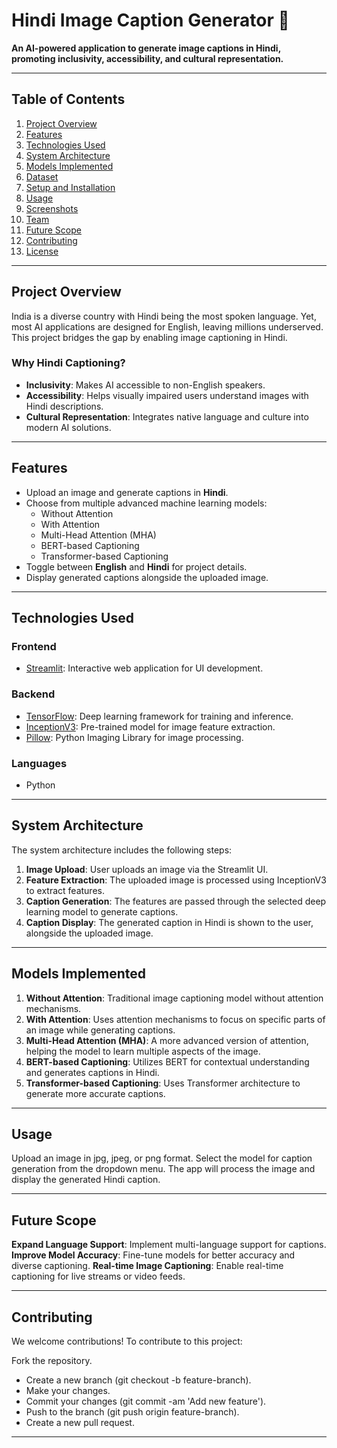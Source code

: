 # Hindi Image Caption Generator 📸  

**An AI-powered application to generate image captions in Hindi, promoting inclusivity, accessibility, and cultural representation.**

---

## **Table of Contents**  
1. [Project Overview](#project-overview)  
2. [Features](#features)  
3. [Technologies Used](#technologies-used)  
4. [System Architecture](#system-architecture)  
5. [Models Implemented](#models-implemented)  
6. [Dataset](#dataset)  
7. [Setup and Installation](#setup-and-installation)  
8. [Usage](#usage)  
9. [Screenshots](#screenshots)  
10. [Team](#team)  
11. [Future Scope](#future-scope)  
12. [Contributing](#contributing)  
13. [License](#license)  

---

## **Project Overview**  
India is a diverse country with Hindi being the most spoken language. Yet, most AI applications are designed for English, leaving millions underserved. This project bridges the gap by enabling image captioning in Hindi.  

### **Why Hindi Captioning?**  
- **Inclusivity**: Makes AI accessible to non-English speakers.  
- **Accessibility**: Helps visually impaired users understand images with Hindi descriptions.  
- **Cultural Representation**: Integrates native language and culture into modern AI solutions.  

---

## **Features**  
- Upload an image and generate captions in **Hindi**.  
- Choose from multiple advanced machine learning models:  
  - Without Attention  
  - With Attention  
  - Multi-Head Attention (MHA)  
  - BERT-based Captioning  
  - Transformer-based Captioning  
- Toggle between **English** and **Hindi** for project details.  
- Display generated captions alongside the uploaded image.  

---

## **Technologies Used**  
### **Frontend**  
- [Streamlit](https://streamlit.io/): Interactive web application for UI development.  

### **Backend**  
- [TensorFlow](https://www.tensorflow.org/): Deep learning framework for training and inference.  
- [InceptionV3](https://keras.io/api/applications/inceptionv3/): Pre-trained model for image feature extraction.  
- [Pillow](https://python-pillow.org/): Python Imaging Library for image processing.  

### **Languages**  
- Python  

---

## **System Architecture**  
The system architecture includes the following steps:  
1. **Image Upload**: User uploads an image via the Streamlit UI.  
2. **Feature Extraction**: The uploaded image is processed using InceptionV3 to extract features.  
3. **Caption Generation**: The features are passed through the selected deep learning model to generate captions.  
4. **Caption Display**: The generated caption in Hindi is shown to the user, alongside the uploaded image.

---

## **Models Implemented**
1. **Without Attention**: Traditional image captioning model without attention mechanisms.
2. **With Attention**: Uses attention mechanisms to focus on specific parts of an image while generating captions.
3. **Multi-Head Attention (MHA)**: A more advanced version of attention, helping the model to learn multiple aspects of the image.
4. **BERT-based Captioning**: Utilizes BERT for contextual understanding and generates captions in Hindi.
5. **Transformer-based Captioning**: Uses Transformer architecture to generate more accurate captions.

---
## **Usage**

Upload an image in jpg, jpeg, or png format.
Select the model for caption generation from the dropdown menu.
The app will process the image and display the generated Hindi caption.

---
## **Future Scope**
**Expand Language Support**: Implement multi-language support for captions.
**Improve Model Accuracy**: Fine-tune models for better accuracy and diverse captioning.
**Real-time Image Captioning**: Enable real-time captioning for live streams or video feeds.

---

## **Contributing**
We welcome contributions! To contribute to this project:

Fork the repository.
- Create a new branch (git checkout -b feature-branch).
- Make your changes.
- Commit your changes (git commit -am 'Add new feature').
- Push to the branch (git push origin feature-branch).
- Create a new pull request.
---
